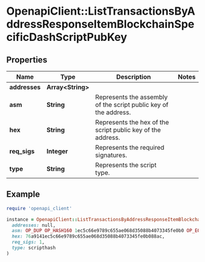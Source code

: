 # OpenapiClient::ListTransactionsByAddressResponseItemBlockchainSpecificDashScriptPubKey

## Properties

| Name | Type | Description | Notes |
| ---- | ---- | ----------- | ----- |
| **addresses** | **Array&lt;String&gt;** |  |  |
| **asm** | **String** | Represents the assembly of the script public key of the address. |  |
| **hex** | **String** | Represents the hex of the script public key of the address. |  |
| **req_sigs** | **Integer** | Represents the required signatures. |  |
| **type** | **String** | Represents the script type. |  |

## Example

```ruby
require 'openapi_client'

instance = OpenapiClient::ListTransactionsByAddressResponseItemBlockchainSpecificDashScriptPubKey.new(
  addresses: null,
  asm: OP_DUP OP_HASH160 1ec5c66e9789c655ae068d35088b4073345fe0b0 OP_EQUALVERIFY OP_CHECKSIG,
  hex: 76a9141ec5c66e9789c655ae068d35088b4073345fe0b088ac,
  req_sigs: 1,
  type: scripthash
)
```

